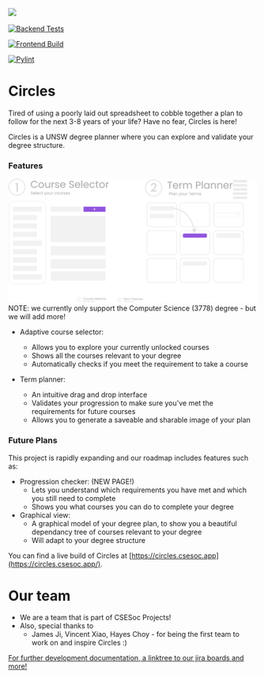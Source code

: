 <img src="https://img.shields.io/badge/-CSESoc-blue" />

[![Backend Tests](https://github.com/csesoc/Circles/actions/workflows/ci_BE.yml/badge.svg)](https://github.com/csesoc/Circles/actions/workflows/ci_BE.yml)

[![Frontend Build](https://github.com/csesoc/Circles/actions/workflows/ci_FE.yml/badge.svg)](https://github.com/csesoc/Circles/actions/workflows/ci_FE.yml)

[![Pylint](https://github.com/csesoc/Circles/actions/workflows/pylinter.yml/badge.svg)](https://github.com/csesoc/Circles/actions/workflows/pylinter.yml)

# Circles

Tired of using a poorly laid out spreadsheet to cobble together a plan to follow for the next 3-8 years of your life? Have no fear, Circles is here!

Circles is a UNSW degree planner where you can explore and validate your degree structure.

### Features
<img src="https://raw.githubusercontent.com/csesoc/Circles/dev/frontend/src/assets/infographic.png">
NOTE: we currently only support the Computer Science (3778) degree - but we will add more!

- Adaptive course selector:
    - Allows you to explore your currently unlocked courses
    - Shows all the courses relevant to your degree
    - Automatically checks if you meet the requirement to take a course

- Term planner:
    - An intuitive drag and drop interface
    - Validates your progression to make sure you've met the requirements for future courses
    - Allows you to generate a saveable and sharable image of your plan

### Future Plans

This project is rapidly expanding and our roadmap includes features such as:

- Progression checker: (NEW PAGE!)
    - Lets you understand which requirements you have met and which you still need to complete
    - Shows you what courses you can do to complete your degree
- Graphical view:
    - A graphical model of your degree plan, to show you a beautiful dependancy tree of courses relevant to your degree
    - Will adapt to your degree structure

You can find a live build of Circles at [https://circles.csesoc.app](https://circles.csesoc.app/).

# Our team
- We are a team that is part of CSESoc Projects!
- Also, special thanks to
    - James Ji, Vincent Xiao, Hayes Choy - for being the first team to work on and inspire Circles :)

[For further development documentation, a linktree to our jira boards and more!](https://compclub.atlassian.net/wiki/spaces/C/pages/1664385928/About+Circles) 
